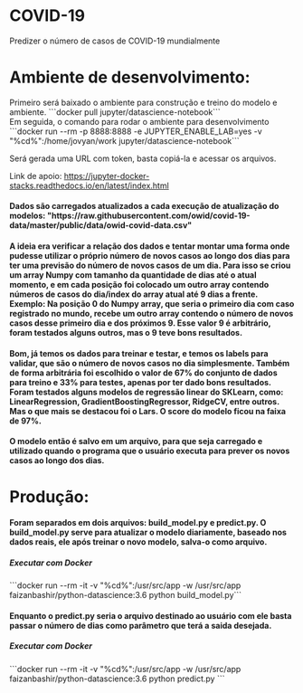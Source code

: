 # COVID-19
Predizer o número de casos de COVID-19 mundialmente

 <h1>Ambiente de desenvolvimento:</h1>
 Primeiro será baixado o ambiente para construção e treino do modelo e ambiente.
 ```docker pull jupyter/datascience-notebook```
<br>
Em seguida, o comando para rodar o ambiente para desenvolvimento
 ```docker run --rm -p 8888:8888 -e JUPYTER_ENABLE_LAB=yes -v "%cd%":/home/jovyan/work jupyter/datascience-notebook```

 Será gerada uma URL com token, basta copiá-la e acessar os arquivos.

 Link de apoio: https://jupyter-docker-stacks.readthedocs.io/en/latest/index.html

<h4>Dados são carregados atualizados a cada execução de atualização do modelos: "https://raw.githubusercontent.com/owid/covid-19-data/master/public/data/owid-covid-data.csv"</h4>

 <h4>A ideia era verificar a relação dos dados e tentar montar uma
 forma onde pudesse utilizar o próprio número de novos casos ao longo dos dias para ter uma previsão do número de novos casos de um dia. Para isso se criou um array Numpy com tamanho da quantidade de dias até o atual momento, e em cada posição foi colocado um outro array contendo números de casos do dia/index do array atual até 9 dias a frente. Exemplo: Na posição 0 do Numpy array, que seria o primeiro dia com caso registrado no mundo, recebe um outro array contendo o número de novos casos desse primeiro dia e dos próximos 9. Esse valor 9 é arbitrário, foram testados alguns outros, mas o 9 teve bons resultados. </h4>

 <h4>Bom, já temos os dados para treinar e testar, e temos os labels para validar, que são o número de novos casos no dia simplesmente. Também de forma arbitrária foi escolhido o valor de 67% do conjunto de dados para treino e 33% para testes, apenas por ter dado bons resultados. Foram testados alguns modelos de regressão linear do SKLearn, como: LinearRegression, GradientBoostingRegressor, RidgeCV, entre outros. Mas o que mais se destacou foi o Lars. O score do modelo ficou na faixa de 97%. </h4>

 <h4>O modelo então é salvo em um arquivo, para que seja carregado e utilizado quando o programa que o usuário executa para prever os novos casos ao longo dos dias.</h4>

 <h1>Produção:</h1>

 <h4>Foram separados em dois arquivos: build_model.py e predict.py. O build_model.py serve para atualizar o modelo diariamente, baseado nos dados reais, ele após treinar o novo modelo, salva-o como arquivo.</h4>

 <h5>Executar com Docker</h5>
 ```docker run --rm -it -v "%cd%":/usr/src/app -w /usr/src/app faizanbashir/python-datascience:3.6 python build_model.py```

<h4>Enquanto o predict.py seria o arquivo destinado ao usuário com ele basta passar o número de dias como parâmetro que terá a saida desejada.</h4>
<h5>Executar com Docker</h5>
 ```docker run --rm -it -v "%cd%":/usr/src/app -w /usr/src/app faizanbashir/python-datascience:3.6 python predict.py <numero de dias>```

